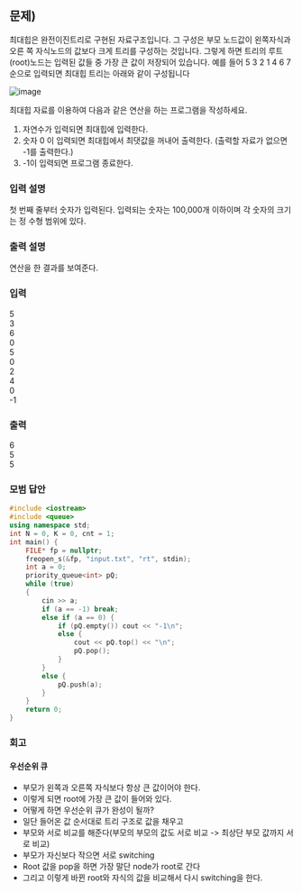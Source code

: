 ﻿## 문제)
최대힙은 완전이진트리로 구현된 자료구조입니다. 그 구성은 부모 노드값이 왼쪽자식과 오른
쪽 자식노드의 값보다 크게 트리를 구성하는 것입니다. 그렇게 하면 트리의 루트(root)노드는
입력된 값들 중 가장 큰 값이 저장되어 있습니다. 예를 들어 5 3 2 1 4 6 7순으로 입력되면
최대힙 트리는 아래와 같이 구성됩니다

![image](https://user-images.githubusercontent.com/75019048/176687428-9727d6dc-9ca3-4e27-be14-23678531b044.png)

최대힙 자료를 이용하여 다음과 같은 연산을 하는 프로그램을 작성하세요.

1) 자연수가 입력되면 최대힙에 입력한다.
2) 숫자 0 이 입력되면 최대힙에서 최댓값을 꺼내어 출력한다.
 (출력할 자료가 없으면 -1를 출력한다.)
3) -1이 입력되면 프로그램 종료한다.

### 입력 설명
첫 번째 줄부터 숫자가 입력된다. 입력되는 숫자는 100,000개 이하이며 각 숫자의 크기는 정
수형 범위에 있다.

### 출력 설명
연산을 한 결과를 보여준다.

### 입력
5\
3\
6\
0\
5\
0\
2\
4\
0\
-1

### 출력
6\
5\
5

### 모범 답안
``` Cpp
#include <iostream>
#include <queue>
using namespace std;
int N = 0, K = 0, cnt = 1;
int main() {
    FILE* fp = nullptr;
    freopen_s(&fp, "input.txt", "rt", stdin);
    int a = 0;
    priority_queue<int> pQ;
    while (true)
    {
        cin >> a;
        if (a == -1) break;
        else if (a == 0) {
            if (pQ.empty()) cout << "-1\n";
            else {
                cout << pQ.top() << "\n";
                pQ.pop();
            }
        }
        else {
            pQ.push(a);
        }
    }
    return 0;
}
```

### 회고
#### 우선순위 큐
- 부모가 왼쪽과 오른쪽 자식보다 항상 큰 값이어야 한다.
- 이렇게 되면 root에 가장 큰 값이 들어와 있다.
- 어떻게 하면 우선순위 큐가 완성이 될까?
- 일단 들어온 값 순서대로 트리 구조로 값을 채우고 
- 부모와 서로 비교를 해준다(부모의 부모의 값도 서로 비교 -> 최상단 부모 값까지 서로 비교)
- 부모가 자신보다 작으면 서로 switching
- Root 값을 pop을 하면 가장 말단 node가 root로 간다
- 그리고 이렇게 바뀐 root와 자식의 값을 비교해서 다시 switching을 한다.
